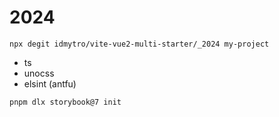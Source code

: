 # 2024

```
npx degit idmytro/vite-vue2-multi-starter/_2024 my-project

```

- ts
- unocss
- elsint (antfu)

`pnpm dlx storybook@7 init`
